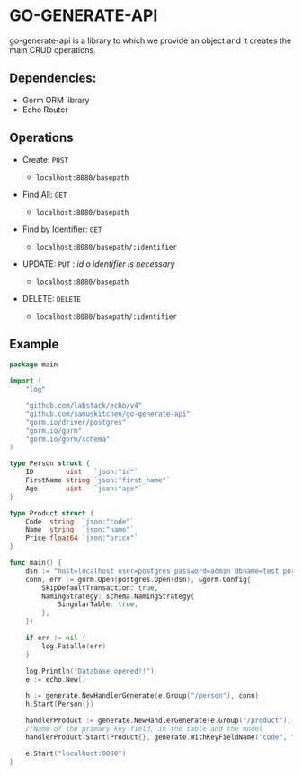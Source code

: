 # GO-GENERATE-API
go-generate-api is a library to which we provide an object and it creates the main CRUD operations.

## Dependencies:
- Gorm ORM library
- Echo Router

## Operations
- Create: `POST`
    - `localhost:8080/basepath`

- Find All: `GET`
    - `localhost:8080/basepath`

- Find by Identifier: `GET`
    - `localhost:8080/basepath/:identifier`

- UPDATE: `PUT`   : _id o identifier is necessary_
    - `localhost:8080/basepath`

- DELETE: `DELETE`
    - `localhost:8080/basepath/:identifier`


## Example
```go
package main

import (
	"log"

	"github.com/labstack/echo/v4"
	"github.com/samuskitchen/go-generate-api"
	"gorm.io/driver/postgres"
	"gorm.io/gorm"
	"gorm.io/gorm/schema"
)

type Person struct {
	ID        uint   `json:"id"`
	FirstName string `json:"first_name"`
	Age       uint   `json:"age"`
}

type Product struct {
	Code  string  `json:"code"`
	Name  string  `json:"name"`
	Price float64 `json:"price"`
}

func main() {
	dsn := "host=localhost user=postgres password=admin dbname=test port=5432 sslmode=disable"
	conn, err := gorm.Open(postgres.Open(dsn), &gorm.Config{
		SkipDefaultTransaction: true, 
		NamingStrategy: schema.NamingStrategy{
			SingularTable: true,
		},
	})
	
	if err != nil {
		log.Fatalln(err)
	}
	
	log.Println("Database opened!!")
	e := echo.New()

	h := generate.NewHandlerGenerate(e.Group("/person"), conn)
	h.Start(Person{})

	handlerProduct := generate.NewHandlerGenerate(e.Group("/product"), conn) 
	//Name of the primary key field, in the table and the model
	handlerProduct.Start(Product{}, generate.WithKeyFieldName("code", "Code", false))
	
	e.Start("localhost:8080")
}
```